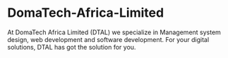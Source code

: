 # DomaTech-Africa-Limited
At DomaTech Africa Limited (DTAL) we specialize in Management system design, web development and software development.
For your digital solutions, DTAL has got the solution for you.
